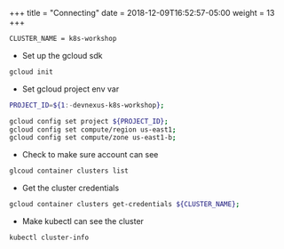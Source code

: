+++
title = "Connecting"
date = 2018-12-09T16:52:57-05:00
weight = 13
+++


```bash
CLUSTER_NAME = k8s-workshop
```

* Set up the gcloud sdk

```bash
gcloud init
```

* Set gcloud project env var

```bash
PROJECT_ID=${1:-devnexus-k8s-workshop};

gcloud config set project ${PROJECT_ID};
gcloud config set compute/region us-east1;
gcloud config set compute/zone us-east1-b;
```

* Check to make sure account can see 

```bash
glcoud container clusters list
```

* Get the cluster credentials 

```bash
gcloud container clusters get-credentials ${CLUSTER_NAME};
```

* Make kubectl can see the cluster

```bash
kubectl cluster-info
```